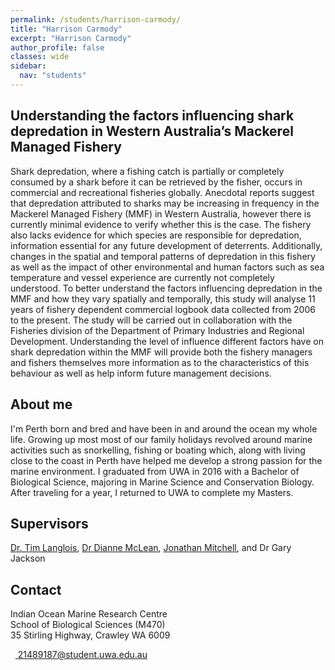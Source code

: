 ```yaml
---
permalink: /students/harrison-carmody/
title: "Harrison Carmody"
excerpt: "Harrison Carmody"
author_profile: false
classes: wide
sidebar:
  nav: "students"
---
```

## Understanding the factors influencing shark depredation in Western Australia’s Mackerel Managed Fishery
Shark depredation, where a fishing catch is partially or completely consumed by a shark before it can be retrieved by the fisher, occurs in commercial and recreational fisheries globally. Anecdotal reports suggest that depredation attributed to sharks may be increasing in frequency in the Mackerel Managed Fishery (MMF) in Western Australia, however there is currently minimal evidence to verify whether this is the case. The fishery also lacks evidence for which species are responsible for depredation, information essential for any future development of deterrents. Additionally, changes in the spatial and temporal patterns of depredation in this fishery as well as the impact of other environmental and human factors such as sea temperature and vessel experience are currently not completely understood. To better understand the factors influencing depredation in the MMF and how they vary spatially and temporally, this study will analyse 11 years of fishery dependent commercial logbook data collected from 2006 to the present.  The study will be carried out in collaboration with the Fisheries division of the Department of Primary Industries and Regional Development. Understanding the level of influence different factors have on shark depredation within the MMF will provide both the fishery managers and fishers themselves more information as to the characteristics of this behaviour as well as help inform future management decisions. 

## About me
I'm Perth born and bred and have been in and around the ocean my whole life. Growing up most most of our family holidays revolved around marine activities such as snorkelling, fishing or boating which, along with living close to the coast in Perth have helped me develop a strong passion for the marine environment. I graduated from UWA in 2016 with a Bachelor of Biological Science, majoring in Marine Science and Conservation Biology. After traveling for a year, I returned to UWA to complete my Masters. 

## Supervisors
[Dr. Tim Langlois](https://uwamegfisheries.github.io/researchers/tim-langlois/), [Dr Dianne McLean](https://uwamegfisheries.github.io/researchers/dianne-mclean/), [Jonathan Mitchell](https://uwamegfisheries.github.io/students/jonathon-mitchell/), and Dr Gary Jackson 

## Contact
<p class="address"><i class="far fa-building"></i> Indian Ocean Marine Research Centre <br>
School of Biological Sciences (M470)<br>
35 Stirling Highway, Crawley WA 6009</p>

<p class="phoneemail"><i class="far fa-envelope-open"></i>&nbsp;&nbsp;<a href="mailto:21489187@student.uwa.edu.au"> 21489187@student.uwa.edu.au</a><br>

